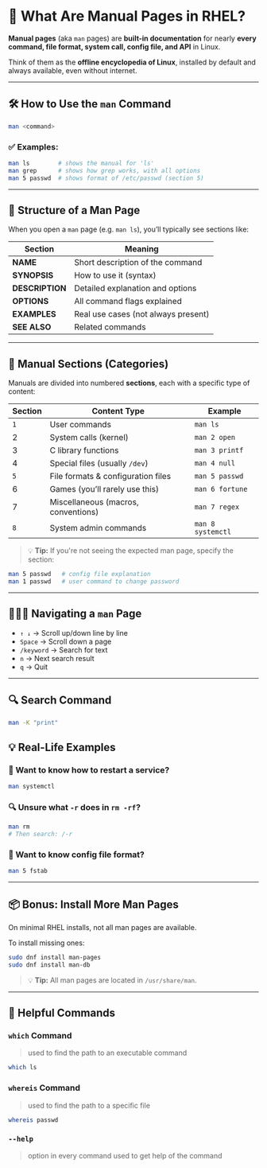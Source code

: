 # 📖 What Are Manual Pages in RHEL?

**Manual pages** (aka `man` pages) are **built-in documentation** for nearly **every command, file format, system call, config file, and API** in Linux.

Think of them as the **offline encyclopedia of Linux**, installed by default and always available, even without internet.

---

## 🛠️ How to Use the `man` Command

```bash
man <command>
```

### ✅ Examples:

```bash
man ls        # shows the manual for 'ls'
man grep      # shows how grep works, with all options
man 5 passwd  # shows format of /etc/passwd (section 5)
```

---

## 🧩 Structure of a Man Page

When you open a `man` page (e.g. `man ls`), you’ll typically see sections like:

| Section         | Meaning                             |
| --------------- | ----------------------------------- |
| **NAME**        | Short description of the command    |
| **SYNOPSIS**    | How to use it (syntax)              |
| **DESCRIPTION** | Detailed explanation and options    |
| **OPTIONS**     | All command flags explained         |
| **EXAMPLES**    | Real use cases (not always present) |
| **SEE ALSO**    | Related commands                    |

---

## 🔢 Manual Sections (Categories)

Manuals are divided into numbered **sections**, each with a specific type of content:

| Section | Content Type                        | Example           |
| ------- | ----------------------------------- | ----------------- |
| `1`     | User commands                       | `man ls`          |
| 2       | System calls (kernel)               | `man 2 open`      |
| 3       | C library functions                 | `man 3 printf`    |
| 4       | Special files (usually `/dev`)      | `man 4 null`      |
| `5`     | File formats & configuration files  | `man 5 passwd`    |
| 6       | Games (you’ll rarely use this)      | `man 6 fortune`   |
| 7       | Miscellaneous (macros, conventions) | `man 7 regex`     |
| `8`     | System admin commands               | `man 8 systemctl` |

> 💡 **Tip:** If you're not seeing the expected man page, specify the section:

```bash
man 5 passwd   # config file explanation
man 1 passwd   # user command to change password
```

---

## 🏃‍♂️‍➡️ Navigating a `man` Page

- `↑ ↓` → Scroll up/down line by line
- `Space` → Scroll down a page
- `/keyword` → Search for text
- `n` → Next search result
- `q` → Quit

---

## 🔍 Search Command

```bash
man -K "print"
```

## 💡 Real-Life Examples

### 🔧 Want to know how to restart a service?

```bash
man systemctl
```

### 🔍 Unsure what `-r` does in `rm -rf`?

```bash
man rm
# Then search: /-r
```

### 🔧 Want to know config file format?

```bash
man 5 fstab
```

---

## 📦 Bonus: Install More Man Pages

On minimal RHEL installs, not all man pages are available.

To install missing ones:

```bash
sudo dnf install man-pages
sudo dnf install man-db
```

> 💡 **Tip:** All man pages are located in `/usr/share/man`.

---

## 💓 Helpful Commands

### `which` Command

> used to find the path to an executable command

```bash
which ls
```

### `whereis` Command

> used to find the path to a specific file

```bash
whereis passwd
```

### `--help`

> option in every command used to get help of the command
